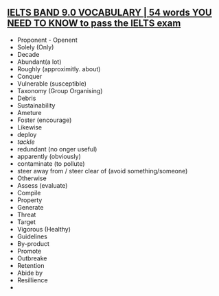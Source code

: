 ## [IELTS BAND 9.0 VOCABULARY | 54 words YOU NEED TO KNOW to pass the IELTS exam](https://www.youtube.com/watch?v=UgsZLtBru30)

* Proponent - Openent
* Solely (Only)
* Decade
* Abundant(a lot)
* Roughly (approximitly. about)
* Conquer
* Vulnerable (susceptible)
* Taxonomy (Group Organising)
* Debris
* Sustainability
* Ameture
* Foster (encourage)
* Likewise
* deploy
* _tackle_
* redundant (no onger useful)
* apparently (obviously)
* contaminate (to pollute)
* steer away from / steer clear of (avoid something/someone)
* Otherwise
* Assess (evaluate)
* Compile
* Property
* Generate
* Threat
* Target
* Vigorous (Healthy)
* Guidelines
* By-product
* Promote
* Outbreake
* Retention
* Abide by
* Resillience
* 

